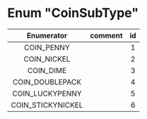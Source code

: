 # Enum "CoinSubType"
|Enumerator|comment|id|
|:--:|:--:|:--:|
| COIN_PENNY |  | 1 |
| COIN_NICKEL |  | 2 |
| COIN_DIME |  | 3 |
| COIN_DOUBLEPACK |  | 4 |
| COIN_LUCKYPENNY |  | 5 |
| COIN_STICKYNICKEL |  | 6 |
